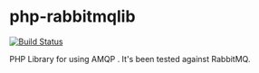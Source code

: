 php-rabbitmqlib
===============
[![Build Status](https://travis-ci.org/Riges/php-rabbitmqlib.svg?branch=master)](https://travis-ci.org/Riges/php-rabbitmqlib)

PHP Library for using AMQP . It's been tested against RabbitMQ.
